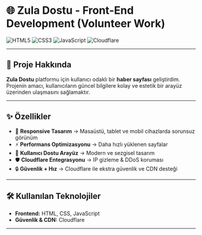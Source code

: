 # 🌐 Zula Dostu - Front-End Development (Volunteer Work)

![HTML5](https://img.shields.io/badge/HTML5-E34F26?style=for-the-badge&logo=html5&logoColor=fff)
![CSS3](https://img.shields.io/badge/CSS3-1572B6?style=for-the-badge&logo=css3&logoColor=fff)
![JavaScript](https://img.shields.io/badge/JavaScript-F7DF1E?style=for-the-badge&logo=javascript&logoColor=000)
![Cloudflare](https://img.shields.io/badge/Cloudflare-F38020?style=for-the-badge&logo=cloudflare&logoColor=fff)

---

## 📖 Proje Hakkında
**Zula Dostu** platformu için kullanıcı odaklı bir **haber sayfası** geliştirdim.  
Projenin amacı, kullanıcıların güncel bilgilere kolay ve estetik bir arayüz üzerinden ulaşmasını sağlamaktır.  

---

## ✨ Özellikler
- 📱 **Responsive Tasarım** → Masaüstü, tablet ve mobil cihazlarda sorunsuz görünüm  
- ⚡ **Performans Optimizasyonu** → Daha hızlı yüklenen sayfalar  
- 🎨 **Kullanıcı Dostu Arayüz** → Modern ve sezgisel tasarım  
- 🛡️ **Cloudflare Entegrasyonu** → IP gizleme & DDoS koruması  
- 🔒 **Güvenlik + Hız** → Cloudflare ile ekstra güvenlik ve CDN desteği  

---

## 🛠️ Kullanılan Teknolojiler
- **Frontend:** HTML, CSS, JavaScript  
- **Güvenlik & CDN:** Cloudflare  

---
